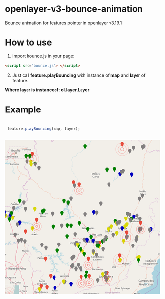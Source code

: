 # openlayer-v3-bounce-animation
Bounce animation for features pointer in openlayer v3.19.1

# How to use

1. import bounce.js in your page:

```html
<script src="bounce.js"> </script>
```

2. Just call **feature.playBouncing** with instance of **map** and **layer** of feature.

**Where layer is instanceof: ol.layer.Layer**

# Example
```javascript
 
 feature.playBouncing(map, layer);
 
```
![Example 1](https://raw.githubusercontent.com/jefferson/openlayer-v3-bounce-animation/master/bounce_animation.PNG)
